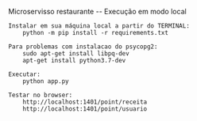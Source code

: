 Microservisso restaurante
-- Execução em modo local

    Instalar em sua máquina local a partir do TERMINAL:
        python -m pip install -r requirements.txt 
    
    Para problemas com instalacao do psycopg2:
        sudo apt-get install libpq-dev
        apt-get install python3.7-dev

    Executar:
        python app.py

    Testar no browser:
        http://localhost:1401/point/receita
        http://localhost:1401/point/usuario


